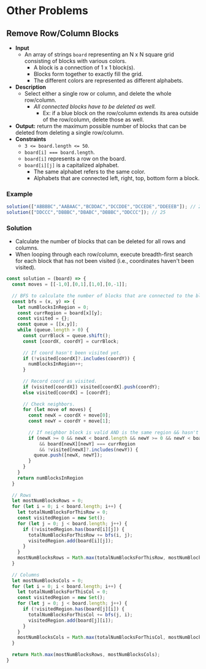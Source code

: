 # Other Problems

## Remove Row/Column Blocks
- **Input**
  - An array of strings `board` representing an N x N square grid consisting of blocks with various colors.
    - A block is a connection of 1 x 1 block(s).
    - Blocks form together to exactly fill the grid.
    - The different colors are represented as different alphabets.
- **Description**
  - Select either a single row or column, and delete the whole row/column.
    - *All connected blocks have to be deleted as well.*
      - Ex: if a blue block on the row/column extends its area outside of the row/column, delete those as well.
- **Output:** return the maximum possible number of blocks that can be deleted from deleting a single row/column.
- **Constraints**
  - `3 <= board.length <= 50`.
  - `board[i] === board.length`.
  - `board[i]` represents a row on the board.
  - `board[i][j]` is a capitalized alphabet.
    - The same alphabet refers to the same color.
    - Alphabets that are connected left, right, top, bottom form a block.
### Example
```js
solution(["ABBBBC","AABAAC","BCDDAC","DCCDDE","DCCEDE","DDEEEB"]); // 20
solution(["DDCCC","DBBBC","DBABC","DBBBC","DDCCC"]); // 25
```
### Solution
- Calculate the number of blocks that can be deleted for all rows and columns.
- When looping through each row/column, execute breadth-first search for each block that has not been visited (i.e., coordinates haven't been visited).
```js
const solution = (board) => {
  const moves = [[-1,0],[0,1],[1,0],[0,-1]];
  
  // BFS to calculate the number of blocks that are connected to the block along the row or column.
  const bfs = (x, y) => {
    let numBlocksInRegion = 0;
    const currRegion = board[x][y];
    const visited = {};
    const queue = [[x,y]];
    while (queue.length > 0) {
      const currBlock = queue.shift();
      const [coordX, coordY] = currBlock;
      
      // If coord hasn't been visited yet.
      if (!visited[coordX]?.includes(coordY)) {
        numBlocksInRegion++;
      }
      
      // Record coord as visited.
      if (visited[coordX]) visited[coordX].push(coordY);
      else visited[coordX] = [coordY];
      
      // Check neighbors.
      for (let move of moves) {
        const newX = coordX + move[0];
        const newY = coordY + move[1];
        
        // If neighbor block is valid AND is the same region && hasn't been visited.
        if (newX >= 0 && newX < board.length && newY >= 0 && newY < board.length
            && board[newX][newY] === currRegion
            && !visited[newX]?.includes(newY)) {
          queue.push([newX, newY]);    
        }
      }
    }
    return numBlocksInRegion
  }
  
  // Rows
  let mostNumBlocksRows = 0;
  for (let i = 0; i < board.length; i++) {
    let totalNumBlocksForThisRow = 0;
    const visitedRegion = new Set();
    for (let j = 0; j < board.length; j++) {
      if (!visitedRegion.has(board[i][j]) {
        totalNumBlocksForThisRow += bfs(i, j);
        visitedRegion.add(board[i][j]);
      }
    }
    mostNumBlocksRows = Math.max(totalNumBlocksForThisRow, mostNumBlocksRows);
  }
  
  // Columns
  let mostNumBlocksCols = 0;
  for (let i = 0; i < board.length; i++) {
    let totalNumBlocksForThisCol = 0;
    const visitedRegion = new Set();
    for (let j = 0; j < board.length; j++) {
      if (!visitedRegion.has(board[j][i]) {
        totalNumBlocksForThisCol += bfs(j, i);
        visitedRegion.add(board[j][i]);
      }
    }
    mostNumBlocksCols = Math.max(totalNumBlocksForThisCol, mostNumBlocksCols);
  }
  
  return Math.max(mostNumBlocksRows, mostNumBlocksCols);
}
```
